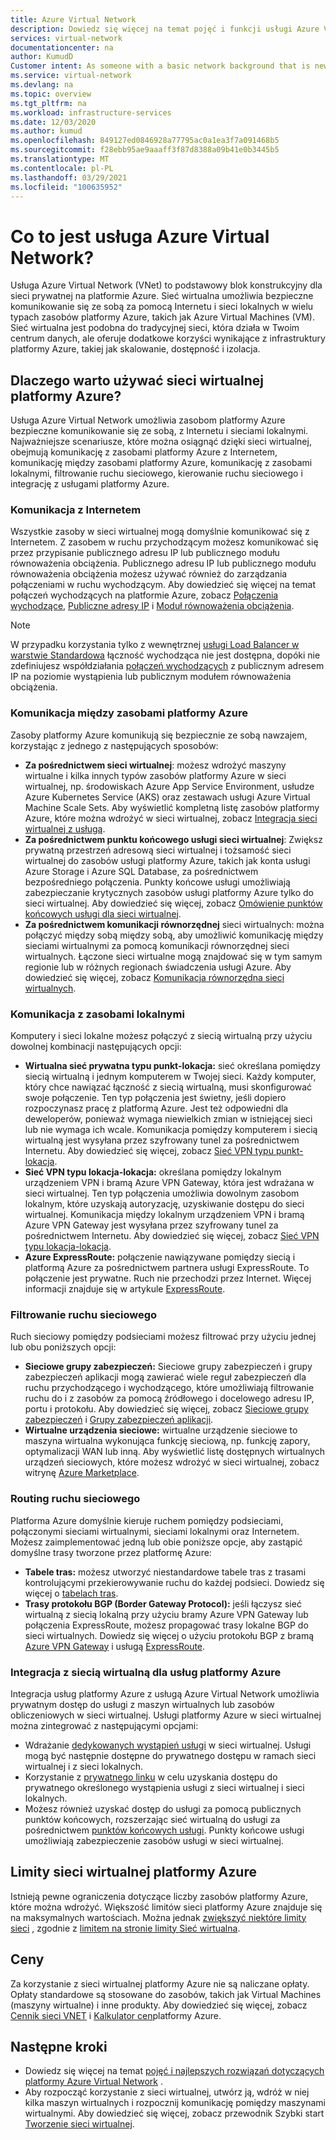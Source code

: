 ```yaml
---
title: Azure Virtual Network
description: Dowiedz się więcej na temat pojęć i funkcji usługi Azure Virtual Network, takich jak przestrzeń adresowa, podsieci, regiony i subskrypcje.
services: virtual-network
documentationcenter: na
author: KumudD
Customer intent: As someone with a basic network background that is new to Azure, I want to understand the capabilities of Azure Virtual Network, so that my Azure resources such as VMs, can securely communicate with each other, the internet, and my on-premises resources.
ms.service: virtual-network
ms.devlang: na
ms.topic: overview
ms.tgt_pltfrm: na
ms.workload: infrastructure-services
ms.date: 12/03/2020
ms.author: kumud
ms.openlocfilehash: 849127ed0846928a77795ac0a1ea3f7a091468b5
ms.sourcegitcommit: f28ebb95ae9aaaff3f87d8388a09b41e0b3445b5
ms.translationtype: MT
ms.contentlocale: pl-PL
ms.lasthandoff: 03/29/2021
ms.locfileid: "100635952"
---
```

# <a name="what-is-azure-virtual-network"></a>Co to jest usługa Azure Virtual Network?

Usługa Azure Virtual Network (VNet) to podstawowy blok konstrukcyjny dla sieci prywatnej na platformie Azure. Sieć wirtualna umożliwia bezpieczne komunikowanie się ze sobą za pomocą Internetu i sieci lokalnych w wielu typach zasobów platformy Azure, takich jak Azure Virtual Machines (VM). Sieć wirtualna jest podobna do tradycyjnej sieci, która działa w Twoim centrum danych, ale oferuje dodatkowe korzyści wynikające z infrastruktury platformy Azure, takiej jak skalowanie, dostępność i izolacja.

## <a name="why-use-an-azure-virtual-network"></a>Dlaczego warto używać sieci wirtualnej platformy Azure?
Usługa Azure Virtual Network umożliwia zasobom platformy Azure bezpieczne komunikowanie się ze sobą, z Internetu i sieciami lokalnymi. Najważniejsze scenariusze, które można osiągnąć dzięki sieci wirtualnej, obejmują komunikację z zasobami platformy Azure z Internetem, komunikację między zasobami platformy Azure, komunikację z zasobami lokalnymi, filtrowanie ruchu sieciowego, kierowanie ruchu sieciowego i integrację z usługami platformy Azure.

### <a name="communicate-with-the-internet"></a>Komunikacja z Internetem

Wszystkie zasoby w sieci wirtualnej mogą domyślnie komunikować się z Internetem. Z zasobem w ruchu przychodzącym możesz komunikować się przez przypisanie publicznego adresu IP lub publicznego modułu równoważenia obciążenia. Publicznego adresu IP lub publicznego modułu równoważenia obciążenia możesz używać również do zarządzania połączeniami w ruchu wychodzącym.  Aby dowiedzieć się więcej na temat połączeń wychodzących na platformie Azure, zobacz [Połączenia wychodzące](../load-balancer/load-balancer-outbound-connections.md), [Publiczne adresy IP](virtual-network-public-ip-address.md) i [Moduł równoważenia obciążenia](../load-balancer/load-balancer-overview.md).

>[!NOTE]
>W przypadku korzystania tylko z wewnętrznej [usługi Load Balancer w warstwie Standardowa](../load-balancer/load-balancer-overview.md) łączność wychodząca nie jest dostępna, dopóki nie zdefiniujesz współdziałania [połączeń wychodzących](../load-balancer/load-balancer-outbound-connections.md) z publicznym adresem IP na poziomie wystąpienia lub publicznym modułem równoważenia obciążenia.

### <a name="communicate-between-azure-resources"></a>Komunikacja między zasobami platformy Azure

Zasoby platformy Azure komunikują się bezpiecznie ze sobą nawzajem, korzystając z jednego z następujących sposobów:

- **Za pośrednictwem sieci wirtualnej**: możesz wdrożyć maszyny wirtualne i kilka innych typów zasobów platformy Azure w sieci wirtualnej, np. środowiskach Azure App Service Environment, usłudze Azure Kubernetes Service (AKS) oraz zestawach usługi Azure Virtual Machine Scale Sets. Aby wyświetlić kompletną listę zasobów platformy Azure, które można wdrożyć w sieci wirtualnej, zobacz [Integracja sieci wirtualnej z usługą](virtual-network-for-azure-services.md).
- **Za pośrednictwem punktu końcowego usługi sieci wirtualnej**: Zwiększ prywatną przestrzeń adresową sieci wirtualnej i tożsamość sieci wirtualnej do zasobów usługi platformy Azure, takich jak konta usługi Azure Storage i Azure SQL Database, za pośrednictwem bezpośredniego połączenia. Punkty końcowe usługi umożliwiają zabezpieczanie krytycznych zasobów usługi platformy Azure tylko do sieci wirtualnej. Aby dowiedzieć się więcej, zobacz [Omówienie punktów końcowych usługi dla sieci wirtualnej](virtual-network-service-endpoints-overview.md).
- **Za pośrednictwem komunikacji równorzędnej** sieci wirtualnych: można połączyć między sobą między sobą, aby umożliwić komunikację między sieciami wirtualnymi za pomocą komunikacji równorzędnej sieci wirtualnych. Łączone sieci wirtualne mogą znajdować się w tym samym regionie lub w różnych regionach świadczenia usługi Azure. Aby dowiedzieć się więcej, zobacz [Komunikacja równorzędna sieci wirtualnych](virtual-network-peering-overview.md).

### <a name="communicate-with-on-premises-resources"></a>Komunikacja z zasobami lokalnymi

Komputery i sieci lokalne możesz połączyć z siecią wirtualną przy użyciu dowolnej kombinacji następujących opcji:

- **Wirtualna sieć prywatna typu punkt-lokacja:** sieć określana pomiędzy siecią wirtualną i jednym komputerem w Twojej sieci. Każdy komputer, który chce nawiązać łączność z siecią wirtualną, musi skonfigurować swoje połączenie. Ten typ połączenia jest świetny, jeśli dopiero rozpoczynasz pracę z platformą Azure. Jest też odpowiedni dla deweloperów, ponieważ wymaga niewielkich zmian w istniejącej sieci lub nie wymaga ich wcale. Komunikacja pomiędzy komputerem i siecią wirtualną jest wysyłana przez szyfrowany tunel za pośrednictwem Internetu. Aby dowiedzieć się więcej, zobacz [Sieć VPN typu punkt-lokacja](../vpn-gateway/point-to-site-about.md?toc=%2fazure%2fvirtual-network%2ftoc.json#).
- **Sieć VPN typu lokacja-lokacja:** określana pomiędzy lokalnym urządzeniem VPN i bramą Azure VPN Gateway, która jest wdrażana w sieci wirtualnej. Ten typ połączenia umożliwia dowolnym zasobom lokalnym, które uzyskają autoryzację, uzyskiwanie dostępu do sieci wirtualnej. Komunikacja między lokalnym urządzeniem VPN i bramą Azure VPN Gateway jest wysyłana przez szyfrowany tunel za pośrednictwem Internetu. Aby dowiedzieć się więcej, zobacz [Sieć VPN typu lokacja-lokacja](../vpn-gateway/design.md?toc=%2fazure%2fvirtual-network%2ftoc.json#s2smulti).
- **Azure ExpressRoute:** połączenie nawiązywane pomiędzy siecią i platformą Azure za pośrednictwem partnera usługi ExpressRoute. To połączenie jest prywatne. Ruch nie przechodzi przez Internet. Więcej informacji znajduje się w artykule [ExpressRoute](../expressroute/expressroute-introduction.md?toc=%2fazure%2fvirtual-network%2ftoc.json).

### <a name="filter-network-traffic"></a>Filtrowanie ruchu sieciowego

Ruch sieciowy pomiędzy podsieciami możesz filtrować przy użyciu jednej lub obu poniższych opcji:

- **Sieciowe grupy zabezpieczeń:** Sieciowe grupy zabezpieczeń i grupy zabezpieczeń aplikacji mogą zawierać wiele reguł zabezpieczeń dla ruchu przychodzącego i wychodzącego, które umożliwiają filtrowanie ruchu do i z zasobów za pomocą źródłowego i docelowego adresu IP, portu i protokołu. Aby dowiedzieć się więcej, zobacz [Sieciowe grupy zabezpieczeń](./network-security-groups-overview.md#network-security-groups) i [Grupy zabezpieczeń aplikacji](./network-security-groups-overview.md#application-security-groups).
- **Wirtualne urządzenia sieciowe:** wirtualne urządzenie sieciowe to maszyna wirtualna wykonująca funkcję sieciową, np. funkcję zapory, optymalizacji WAN lub inną. Aby wyświetlić listę dostępnych wirtualnych urządzeń sieciowych, które możesz wdrożyć w sieci wirtualnej, zobacz witrynę [Azure Marketplace](https://azuremarketplace.microsoft.com/marketplace/apps/category/networking?page=1&subcategories=appliances).

### <a name="route-network-traffic"></a>Routing ruchu sieciowego

Platforma Azure domyślnie kieruje ruchem pomiędzy podsieciami, połączonymi sieciami wirtualnymi, sieciami lokalnymi oraz Internetem. Możesz zaimplementować jedną lub obie poniższe opcje, aby zastąpić domyślne trasy tworzone przez platformę Azure:

- **Tabele tras:** możesz utworzyć niestandardowe tabele tras z trasami kontrolującymi przekierowywanie ruchu do każdej podsieci. Dowiedz się więcej o [tabelach tras](virtual-networks-udr-overview.md#user-defined).
- **Trasy protokołu BGP (Border Gateway Protocol):** jeśli łączysz sieć wirtualną z siecią lokalną przy użyciu bramy Azure VPN Gateway lub połączenia ExpressRoute, możesz propagować trasy lokalne BGP do sieci wirtualnych. Dowiedz się więcej o użyciu protokołu BGP z bramą [Azure VPN Gateway](../vpn-gateway/vpn-gateway-bgp-overview.md?toc=%2fazure%2fvirtual-network%2ftoc.json) i usługą [ExpressRoute](../expressroute/expressroute-routing.md?toc=%2fazure%2fvirtual-network%2ftoc.json#dynamic-route-exchange).

### <a name="virtual-network-integration-for-azure-services"></a>Integracja z siecią wirtualną dla usług platformy Azure

Integracja usług platformy Azure z usługą Azure Virtual Network umożliwia prywatnym dostęp do usługi z maszyn wirtualnych lub zasobów obliczeniowych w sieci wirtualnej.
Usługi platformy Azure w sieci wirtualnej można zintegrować z następującymi opcjami:
- Wdrażanie [dedykowanych wystąpień usługi](virtual-network-for-azure-services.md) w sieci wirtualnej. Usługi mogą być następnie dostępne do prywatnego dostępu w ramach sieci wirtualnej i z sieci lokalnych.
- Korzystanie z [prywatnego linku](../private-link/private-link-overview.md) w celu uzyskania dostępu do prywatnego określonego wystąpienia usługi z sieci wirtualnej i sieci lokalnych.
- Możesz również uzyskać dostęp do usługi za pomocą publicznych punktów końcowych, rozszerzając sieć wirtualną do usługi za pośrednictwem [punktów końcowych usługi](virtual-network-service-endpoints-overview.md). Punkty końcowe usługi umożliwiają zabezpieczenie zasobów usługi w sieci wirtualnej.
 

## <a name="azure-vnet-limits"></a>Limity sieci wirtualnej platformy Azure

Istnieją pewne ograniczenia dotyczące liczby zasobów platformy Azure, które można wdrożyć. Większość limitów sieci platformy Azure znajduje się na maksymalnych wartościach. Można jednak [zwiększyć niektóre limity sieci](../azure-portal/supportability/networking-quota-requests.md) , zgodnie z [limitem na stronie limity Sieć wirtualna](../azure-resource-manager/management/azure-subscription-service-limits.md#networking-limits). 

## <a name="pricing"></a>Ceny

Za korzystanie z sieci wirtualnej platformy Azure nie są naliczane opłaty. Opłaty standardowe są stosowane do zasobów, takich jak Virtual Machines (maszyny wirtualne) i inne produkty. Aby dowiedzieć się więcej, zobacz [Cennik sieci VNET](https://azure.microsoft.com/pricing/details/virtual-network/) i [Kalkulator cen](https://azure.microsoft.com/pricing/calculator/)platformy Azure.

## <a name="next-steps"></a>Następne kroki
 - Dowiedz się więcej na temat [pojęć i najlepszych rozwiązań dotyczących platformy Azure Virtual Network](concepts-and-best-practices.md) .
 - Aby rozpocząć korzystanie z sieci wirtualnej, utwórz ją, wdróż w niej kilka maszyn wirtualnych i rozpocznij komunikację pomiędzy maszynami wirtualnymi. Aby dowiedzieć się więcej, zobacz przewodnik Szybki start [Tworzenie sieci wirtualnej](quick-create-portal.md).
